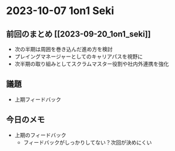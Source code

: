 # 2023-10-07 1on1 Seki

## 前回のまとめ [[2023-09-20_1on1_seki]]

- 次の半期は周囲を巻き込んだ進め方を検討
- プレイングマネージャーとしてのキャリアパスを視野に
- 次半期の取り組みとしてスクラムマスター役割や社内外連携を強化

## 議題

- 上期フィードバック

## 今日のメモ

- 上期のフィードバック
  - フィードバックがしっかりしてない？次回が決めにくい